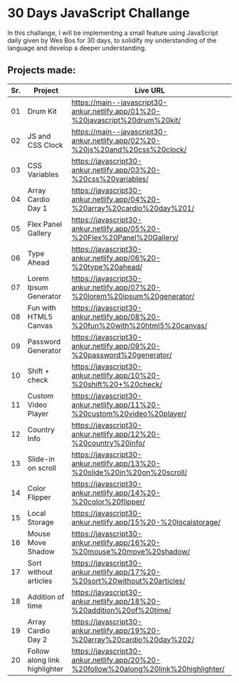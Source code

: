 # 30 Days JavaScript Challange

In this challange, I will be implementing a small feature using JavaScript daily given by Wes Bos for 30 days, to solidify my understanding of the language and develop a deeper understanding.

## Projects made:

| Sr. | Project                       | Live URL                                                                             |
| --- | ----------------------------- | ------------------------------------------------------------------------------------ |
| 01  | Drum Kit                      | https://main--javascript30-ankur.netlify.app/01%20-%20javascript%20drum%20kit/       |
| 02  | JS and CSS Clock              | https://main--javascript30-ankur.netlify.app/02%20-%20js%20and%20css%20clock/        |
| 03  | CSS Variables                 | https://javascript30-ankur.netlify.app/03%20-%20css%20variables/                     |
| 04  | Array Cardio Day 1            | https://javascript30-ankur.netlify.app/04%20-%20array%20cardio%20day%201/            |
| 05  | Flex Panel Gallery            | https://javascript30-ankur.netlify.app/05%20-%20Flex%20Panel%20Gallery/              |
| 06  | Type Ahead                    | https://javascript30-ankur.netlify.app/06%20-%20type%20ahead/                        |
| 07  | Lorem Ipsum Generator         | https://javascript30-ankur.netlify.app/07%20-%20lorem%20ipsum%20generator/           |
| 08  | Fun with HTML5 Canvas         | https://javascript30-ankur.netlify.app/08%20-%20fun%20with%20html5%20canvas/         |
| 09  | Password Generator            | https://javascript30-ankur.netlify.app/09%20-%20password%20generator/                |
| 10  | Shift + check                 | https://javascript30-ankur.netlify.app/10%20-%20shift%20+%20check/                   |
| 11  | Custom Video Player           | https://javascript30-ankur.netlify.app/11%20-%20custom%20video%20player/             |
| 12  | Country Info                  | https://javascript30-ankur.netlify.app/12%20-%20country%20info/                      |
| 13  | Slide-in on scroll            | https://javascript30-ankur.netlify.app/13%20-%20slide%20in%20on%20scroll/            |
| 14  | Color Flipper                 | https://javascript30-ankur.netlify.app/14%20-%20color%20flipper/                     |
| 15  | Local Storage                 | https://javascript30-ankur.netlify.app/15%20-%20localstorage/                        |
| 16  | Mouse Move Shadow             | https://javascript30-ankur.netlify.app/16%20-%20mouse%20move%20shadow/               |
| 17  | Sort without articles         | https://javascript30-ankur.netlify.app/17%20-%20sort%20without%20articles/           |
| 18  | Addition of time              | https://javascript30-ankur.netlify.app/18%20-%20addition%20of%20time/                |
| 19  | Array Cardio Day 2            | https://javascript30-ankur.netlify.app/19%20-%20array%20cardio%20day%202/            |
| 20  | Follow along link highlighter | https://javascript30-ankur.netlify.app/20%20-%20follow%20along%20link%20highlighter/ |
